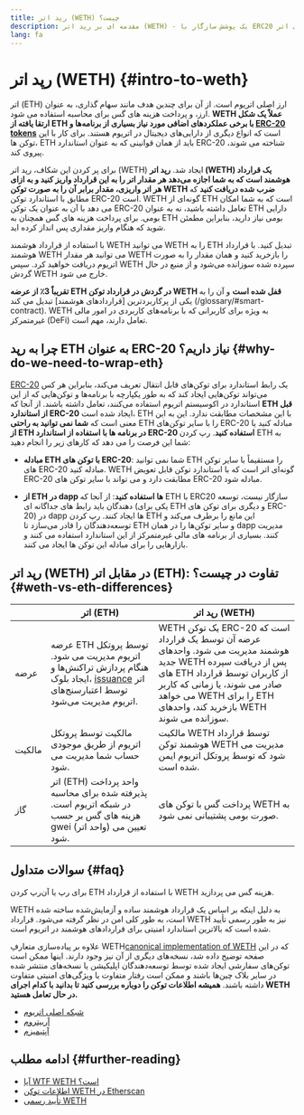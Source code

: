```yaml
---
title: رپد اتر (WETH) چیست؟
description: مقدمه ای بر رپد اتر (WETH) - یک پوشش سازگار با ERC20 برای اتر (ETH).
lang: fa
---
```


# رپد اتر (WETH) {#intro-to-weth}

اتر (ETH) ارز اصلی اتریوم است. از آن برای چندین هدف مانند سهام گذاری، به عنوان ارز، و پرداخت هزینه های گس برای محاسبه استفاده می شود. **WETH عملاً یک شکل ارتقا یافته از ETH با برخی عملکردهای اضافی مورد نیاز بسیاری از برنامه‌ها و [ERC-20 tokens](/glossary/#erc-20)** است که انواع دیگری از دارایی‌های دیجیتال در اتریوم هستند. برای کار با این توکن ها، ETH باید از همان قوانینی که به عنوان استاندارد ERC-20 شناخته می شوند، پیروی کند.

برای پر کردن این شکاف، رپد اتر (WETH) ایجاد شد. **رپد اتر (WETH) یک قرارداد هوشمند است که به شما اجازه می‌دهد هر مقدار اتر را به این قرارداد واریز کنید و به ازای هر اتر واریزی، مقدار برابر آن را به صورت توکن WETH ضرب شده دریافت کنید** که مطابق با استاندارد توکن ERC-20 است. WETH گونه‌ای از ETH است که به شما امکان می دهد با آن به عنوان یک توکن ERC-20 تعامل داشته باشید، نه به عنوان ETH دارایی بومی. برای پرداخت هزینه های گس همچنان به ETH بومی نیاز دارید، بنابراین مطمئن شوید که هنگام واریز مقداری پس انداز کرده اید.

با استفاده از قرارداد هوشمند WETH می توانید WETH را به ETH تبدیل کنید. با قرارداد هوشمند WETH می توانید هر مقدار WETH را بازخرید کنید و همان مقدار را به صورت اتریوم دریافت خواهید کرد. سپس WETH سپرده شده سوزانده می‌شود و از منبع در حال گردش WETH خارج می شود.

**تقریباً 3٪ از عرضه ETH در گردش در قرارداد توکن WETH قفل شده است** و آن را به یکی از پرکاربردترین [قراردادهای هوشمند] تبدیل می کند (/glossary/#smart-contract). WETH به ویژه برای کاربرانی که با برنامه‌های کاربردی در امور مالی غیرمتمرکز (DeFi) تعامل دارند، مهم است.

## چرا به رپد ETH به عنوان ERC-20 نیاز داریم؟ {#why-do-we-need-to-wrap-eth}

[ERC-20](/developers/docs/standards/tokens/erc-20/) یک رابط استاندارد برای توکن‌های قابل انتقال تعریف می‌کند، بنابراین هر کس می‌تواند توکن‌هایی ایجاد کند که به طور یکپارچه با برنامه‌ها و توکن‌هایی که از این استاندارد در اکوسیستم اتریوم استفاده می‌کنند، تعامل داشته باشند. از آنجا که **ETH قبل از استاندارد ERC-20** ایجاد شده است، ETH با این مشخصات مطابقت ندارد. این به این معنی است که **شما نمی توانید به راحتی** ETH را با سایر توکن‌های ERC-20 مبادله کنید یا **از ETH در برنامه ها با استفاده از استاندارد ERC-20 استفاده کنید**. رپ کردن ETH به شما این فرصت را می دهد که کارهای زیر را انجام دهید:

- **مبادله ETH با توکن های ERC-20**: شما نمی توانید ETH را مستقیماً با سایر توکن های ERC-20 مبادله کنید. WETH گونه‌ای اتر است که با استاندارد توکن قابل تعویض ERC-20 مطابقت دارد و می تواند با سایر توکن های ERC-20 مبادله شود.

- **از ETH در dapp ها استفاده کنید**: از آنجا که ETH با ERC20 سازگار نیست، توسعه دهندگان باید رابط های جداگانه ای (یکی برای ETH و دیگری برای توکن های ERC-20) در dapp ها ایجاد کنند. رپ کردن ETH این مانع را برطرف می‌کند و توسعه‌دهندگان را قادر می‌سازد تا ETH و سایر توکن‌ها را در همان dapp مدیریت کنند. بسیاری از برنامه های مالی غیرمتمرکز از این استاندارد استفاده می کنند و بازارهایی را برای مبادله این توکن ها ایجاد می کنند.

## رپد اتر (WETH) در مقابل اتر (ETH): تفاوت در چیست؟ {#weth-vs-eth-differences}

|        | **اتر (ETH)**                                                                                                                                                                 | **رپد اتر (WETH)**                                                                                                                                                                                                                                              |
| ------ | ------------------------------------------------------------------------------------------------------------------------------------------------------------------------------------------------ | ---------------------------------------------------------------------------------------------------------------------------------------------------------------------------------------------------------------------------------------------------------------------------------- |
| عرضه   | عرضه ETH توسط پروتکل اتریوم مدیریت می شود. هنگام پردازش تراکنش‌ها و ایجاد بلوک، [issuance](/roadmap/merge/issuance) اتر توسط اعتبارسنج‌های اتریوم مدیریت می‌شود. | WETH یک توکن ERC-20 است که عرضه آن توسط یک قرارداد هوشمند مدیریت می شود. واحدهای جدید WETH پس از دریافت سپرده های ETH از کاربران توسط قرارداد صادر می شوند، یا زمانی که کاربر می خواهد WETH را برای ETH بازخرید کند، واحدهای WETH سوزانده می شوند. |
| مالکیت | مالکیت توسط پروتکل اتریوم از طریق موجودی حساب شما مدیریت می شود.                                                                                                                 | مالکیت WETH توسط قرارداد هوشمند توکن WETH مدیریت می شود که توسط پروتکل اتریوم ایمن شده است.                                                                                                                                                                        |
| گاز    | اتر (ETH) واحد پرداخت پذیرفته شده برای محاسبه در شبکه اتریوم است. هزینه های گس بر حسب gwei (واحد اتر) تعیین می شود.        | پرداخت گس با توکن های WETH به صورت بومی پشتیبانی نمی شود.                                                                                                                                                                                                          |

## سوالات متداول {#faq}

<ExpandableCard title="Do you pay to wrap/unwrap ETH?" eventCategory="/wrapped-eth" eventName="clicked Do you pay to wrap/unwrap ETH?">

برای رپ یا آن‌رپ کردن ETH با استفاده از قرارداد WETH هزینه گس می پردازید.

</ExpandableCard>

<ExpandableCard title="Is WETH safe?" eventCategory="/wrapped-eth" eventName="clicked Is WETH safe?">

WETH به دلیل اینکه بر اساس یک قرارداد هوشمند ساده و آزمایش‌شده ساخته شده است، به طور کلی امن در نظر گرفته می‌شود. قرارداد WETH نیز به طور رسمی تأیید شده است که بالاترین استاندارد امنیتی برای قراردادهای هوشمند در اتریوم است.

</ExpandableCard>

<ExpandableCard title="Why am I seeing different WETH tokens?" eventCategory="/wrapped-eth" eventName="clicked Why am I seeing different WETH tokens?">

علاوه بر پیاده‌سازی متعارفِ WETH[canonical implementation of WETH](https://etherscan.io/token/0xc02aaa39b223fe8d0a0e5c4f27ead9083c756cc2) که در این صفحه توضیح داده شد، نسخه‌های دیگری از آن نیز وجود دارند. اینها ممکن است توکن‌های سفارشی ایجاد شده توسط توسعه‌دهندگان اپلیکیشن یا نسخه‌های منتشر شده در سایر بلاک چین‌ها باشند و ممکن است رفتار متفاوت یا ویژگی‌های امنیتی متفاوت داشته باشند. **همیشه اطلاعات توکن را دوباره بررسی کنید تا بدانید با کدام اجرای WETH در حال تعامل هستید.**

</ExpandableCard>

<ExpandableCard title="What are the WETH contracts on other networks?" eventCategory="/wrapped-eth" eventName="clicked What are the WETH contracts on other networks?">

- [شبکه اصلی اتریوم](https://etherscan.io/token/0xC02aaA39b223FE8D0A0e5C4F27eAD9083C756Cc2)
- [آربیتروم](https://arbiscan.io/token/0x82af49447d8a07e3bd95bd0d56f35241523fbab1)
- [آپتیمیزم](https://optimistic.etherscan.io/token/0x4200000000000000000000000000000000000006)

</ExpandableCard>

## ادامه مطلب {#further-reading}

- [آیا WTF WETH است؟](https://weth.tkn.eth.limo/)
- [اطلاعات توکن WETH در Etherscan](https://etherscan.io/token/0xc02aaa39b223fe8d0a0e5c4f27ead9083c756cc2)
- [تأیید رسمی WETH](https://zellic.io/blog/formal-verification-weth)
